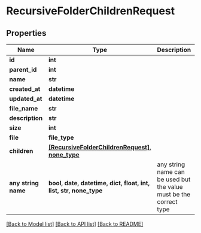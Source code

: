 # RecursiveFolderChildrenRequest


## Properties
Name | Type | Description | Notes
------------ | ------------- | ------------- | -------------
**id** | **int** |  | 
**parent_id** | **int** |  | 
**name** | **str** |  | 
**created_at** | **datetime** |  | 
**updated_at** | **datetime** |  | 
**file_name** | **str** |  | [optional] 
**description** | **str** |  | [optional] 
**size** | **int** |  | [optional] 
**file** | **file_type** |  | [optional] 
**children** | [**[RecursiveFolderChildrenRequest], none_type**](RecursiveFolderChildrenRequest.md) |  | [optional] 
**any string name** | **bool, date, datetime, dict, float, int, list, str, none_type** | any string name can be used but the value must be the correct type | [optional]

[[Back to Model list]](../README.md#documentation-for-models) [[Back to API list]](../README.md#documentation-for-api-endpoints) [[Back to README]](../README.md)



